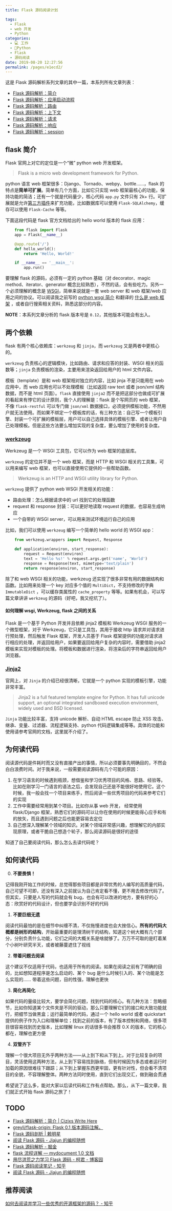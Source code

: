 ```yaml
---
title: Flask 源码阅读计划

tags: 
  - Flask
  - web 开发
  - Python
categories: 
  - 💻 工作
  - 🐍Python
  - Flask
  - 源码阅读
date: 2019-08-20 12:27:56
permalink: /pages/e1ecd2/
---
```

这是 Flask 源码解析系列文章的其中一篇，本系列所有文章列表：

*   [Flask 源码解析：简介](https://cizixs.com/2017/01/10/flask-insight-introduction)
*   [Flask 源码解析：应用启动流程](https://cizixs.com/2017/01/11/flask-insight-start-process)
*   [Flask 源码解析：路由](https://cizixs.com/2017/01/12/flask-insight-routing)
*   [Flask 源码解析：上下文](https://cizixs.com/2017/01/13/flask-insight-context)
*   [Flask 源码解析：请求](https://cizixs.com/2017/01/18/flask-insight-request)
*   [Flask 源码解析：响应](https://cizixs.com/2017/01/22/flask-insight-response)
*   [Flask 源码解析：session](https://cizixs.com/2017/03/08/flask-insight-session)

## flask 简介

Flask 官网上对它的定位是一个“微” python web 开发框架。

> Flask is a micro web development framework for Python.

python 语言 web 框架很多：Django、Tornado、webpy、bottle……，flask 的特点是**简单可扩展**。简单有几个方面，比如它只实现 web 框架最核心的功能，保持功能的简洁；还有一个就是代码量少，核心代码 `app.py` 文件只有 2k+ 行。可扩展就是允许[第三方插件](http://flask.pocoo.org/extensions/)来扩充功能，比如数据库可以使用 `Flask-SQLAlchemy`，缓存可以使用 `Flask-Cache` 等等。

下面这段代码是 flask 官方文档给出的 hello world 版本的 flask 应用：
```python
    from flask import Flask
    app = Flask(__name__)

    @app.route('/')
    def hello_world():
        return 'Hello, World!'

    if __name__ == '__main__':
        app.run()
```

要理解 flask 的源码，必须有一定的 python 基础（对 decorator、magic method、iterator、generator 概念比较熟悉），不然的话，会有些吃力。另外一个必须理解的概念是 [WSGI](https://www.python.org/dev/peps/pep-0333/)，简单来说就是一套 web server 和 web 框架/web 应用之间的协议。可以阅读我之前写的 [python wsgi 简介](https://cizixs.com/2014/11/08/understand-wsgi) 和翻译的 [什么是 web 框架](https://cizixs.com/2015/09/21/what-is-a-web-framework) ，或者自行搜索相关资料，熟悉这部分的内容。

**NOTE**：本系列文章分析的 flask 版本号是 `0.12`，其他版本可能会有出入。

## 两个依赖

flask 有两个核心依赖库：`werkzeug` 和 `jinja`，而 `werkzeug` 又是两者中更核心的。

`werkzeug` 负责核心的逻辑模块，比如路由、请求和应答的封装、WSGI 相关的函数等；`jinja` 负责模板的渲染，主要用来渲染返回给用户的 html 文件内容。

模板（template）是和 web 框架相对独立的内容，比如 jinja 不是只能用在 web 应用中，而 web 应用也可以不处理模板（比如返回 raw text 或者 json/xml 结构数据，而不是 html 页面）。`flask` 直接使用 `jinja2` 而不是把这部分也做成可扩展的看起来有悖它的设计原则，我个人的理解是：flask 是个写网页的 web 框架，不像 `flask-restful` 可以专门做 `json/xml` 数据接口，必须提供模板功能，不然用户就无法使用。而如果不绑定一个模板库的话，有三种方法：自己写一个模板引擎、封装一个可扩展的模板层，用户可以自己选择具体的模板引擎、或者让用户自己处理模板。但是这些方法要么增加实现的复杂度，要么增加了使用的复杂度。

### [werkzeug](http://werkzeug.pocoo.org/)

Werkzeug 是一个 WSGI 工具包，它可以作为 web 框架的底层库。

`werkzeug` 的定位并不是一个 web 框架，而是 HTTP 和 WSGI 相关的工具集，可以用来编写 web 框架，也可以直接使用它提供的一些帮助函数。

> Werkzeug is an HTTP and WSGI utility library for Python.

`werkzeug` 提供了 python web WSGI 开发相关的功能：

*   路由处理：怎么根据请求中的 url 找到它的处理函数
*   request 和 response 封装：可以更好地读取 request 的数据，也容易生成响应
*   一个自带的 WSGI server，可以用来测试环境运行自己的应用

比如，我们可以使用 `werkzeug` 编写一个简单的 hello world 的 WSGI app：
```python
    from werkzeug.wrappers import Request, Response

    def application(environ, start_response):
        request = Request(environ)
        text = 'Hello %s!' % request.args.get('name', 'World')
        response = Response(text, mimetype='text/plain')
        return response(environ, start_response)

```
除了和 web WSGI 相关的功能，werkzeug 还实现了很多非常有用的数据结构和函数。比如用来处理一个 key 对应多个值的 `MultiDict`，不支持修改的字典 `ImmutableDict` ，可以缓存类属性的 `cache_property` 等等。如果有机会，可以写篇文章讲讲 `werkzeug` 的源码（好吧，我又挖坑了）。

#### 如何理解 wsgi, Werkzeug, flask 之间的关系

Flask 是一个基于 Python 开发并且依赖 jinja2 模板和 Werkzeug WSGI 服务的一个微型框架，对于 Werkzeug，它只是工具包，其用于接收 http 请求并对请求进行预处理，然后触发 Flask 框架，开发人员基于 Flask 框架提供的功能对请求进行相应的处理，并返回给用户，如果要返回给用户复杂的内容时，需要借助 jinja2 模板来实现对模板的处理。将模板和数据进行渲染，将渲染后的字符串返回给用户浏览器。

### [Jinja2](http://jinja.pocoo.org/docs/2.9/)

官网上，对 `Jinja` 的介绍已经很清晰，它就是一个 python 实现的模板引擎，功能非常丰富。

> Jinja2 is a full featured template engine for Python. It has full unicode support, an optional integrated sandboxed execution environment, widely used and BSD licensed.

`Jinja` 功能比较丰富，支持 unicode 解析、自动 HTML escape 防止 XSS 攻击、继承、变量、过滤器、流程逻辑支持、python 代码逻辑集成等等。具体的功能和使用请参考官网的文档，这里就不介绍了。

## 为何读代码

阅读源代码是件耗时而又没有直接产出的事情，所以必须要事先明确目的，不然会白白浪费时间。对于我来说，一般需要阅读源码有几个可能的原因：

1.  在学习语言的时候遇到瓶颈，想借鉴和学习优秀项目的风格、思路、经验等。比如在刚学习一门语言的语法之后，会发现自己还是不能很好地使用它。这个时候，我一般会找一个项目来练手，然后阅读一些优秀项目的代码来参考它们的实现
2.  工作中需要经常用到某个项目。比如你从事 web 开发， 经常使用 flask/Django 框架，熟悉它们的源码可以让你在使用的时候更能得心应手和有的放矢，而且遇到问题之后也能更容易去定位
3.  自己想深入理解某个领域的知识。对某个领域非常感兴趣，想理解它的内部实现原理，或者干脆自己想造个轮子，那么阅读源码是很好的途径

知道了自己要阅读代码，那么怎么去读代码呢？

## 如何读代码

0. **不要畏惧！**

记得我刚开始工作的时候，总觉得那些项目都是非常优秀的人编写的高质量代码，自己可望不可即，还没有深入之前就认为自己肯定看不懂，更不用去修改代码了。但其实，只要是人写的代码就会有 bug，也会有可以改进的地方，要有好的心态：欣赏好的代码设计，但也要学会识别不好的代码

1.  **不要巨细无遗**

阅读代码最怕的是在细节中纠缠不清，不仅拖慢进度也会大挫信心。**所有的代码大概都是树形的结构**，开始最重要的是理清树干的结构，知道这个树大概有几个部分，分别负责什么功能，它们之间的大概关系是啥就够了。万万不可取的是盯着某个小树叶研究半天，或者被藤蔓遮住了视线

2.  **带着问题去阅读**

这个建议不仅适用于代码，也适用于所有的阅读。如果在阅读之前有了明确的目的，比如想知道程序是怎么启动的、某个 bug 是什么时候引入的、某个功能是怎么实现的…… 带着这些问题，目的性强，理解也更快

3.  **简化再简化**

如果代码的量级比较大，要学会简化问题，找到代码的核心。有几种方法：忽略细节，比如你知道某个文件夹是不同的驱动，那么只要理解它们的接口和大致功能就行，把细节当做黑盒；运行最简单的代码，通过一个 hello world 或者 quickstart 提供的例子作为入口和理解单位；找到之前的版本，有了版本控制和网络，很多项目很容易找到历史版本，比如理解 linux 的话很多书会推荐 0.X 的版本，它的核心都在，理解也更方便

4.  **双管齐下**

理解一个很大项目无外乎两种方法——从上到下和从下到上。对于比较复杂的项目，灵活使用这两种方法，从上到下容易找到脉络，但有时候因为多态或者运行时加载的原因很难往下跟踪；从下到上掌握东西更牢固，更有针对性，但会看不清项目的全貌，不容理解整体。两种方法同时使用，直到它们出现交汇，做到融会贯通

希望说了这么多，能对大家以后读代码和工作有点帮助。那么，从下一篇文章，我们就正式开始 flask 源码之旅了！

## TODO

- [Flask 源码解析：简介 | Cizixs Write Here](https://cizixs.com/2017/01/10/flask-insight-introduction/)
- [greyli/flask-origin: Flask 0.1 版本源码注解。](https://github.com/greyli/flask-origin)
- [Flask 源码剖析 | 赖明星](http://mingxinglai.com/cn/2016/08/flask-source-code/)
- [阅读 Flask 源码 - Jiajun 的编程随想](https://jiajunhuang.com/articles/2016_09_15-flask_source_code.rst.html)
- [Flask 源码解析 - 掘金](https://juejin.im/post/6844903533238566925)
- [flask 流程详解 — mydocument 1.0 文档](https://pham-nuwens-document.readthedocs.io/zh/latest/flask%E5%AD%A6%E4%B9%A0/flask%E6%B5%81%E7%A8%8B%E8%AF%A6%E8%A7%A3.html)
- [用尽洪荒之力学习 Flask 源码 - 柯君 - 博客园](https://www.cnblogs.com/kendrick/p/7649772.html)
- [Flask 源码阅读笔记 - 知乎](https://zhuanlan.zhihu.com/p/55583976)
- [阅读 Flask 源码 - Jiajun 的编程随想](https://jiajunhuang.com/articles/2016_09_15-flask_source_code.rst)

## 推荐阅读

[如何去阅读并学习一些优秀的开源框架的源码？ - 知乎](https://www.zhihu.com/question/26766601/answer/33952627)

